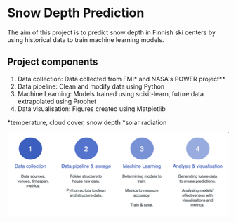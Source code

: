 # Snow Depth Prediction
The aim of this project is to predict snow depth in Finnish ski centers by using historical data to train machine learning models.

## Project components
1. Data collection: Data collected from FMI* and NASA's POWER project**
2. Data pipeline: Clean and modify data using Python
3. Machine Learning: Models trained using scikit-learn, future data extrapolated using Prophet
4. Data visualisation: Figures created using Matplotlib

*temperature, cloud cover, snow depth
*solar radiation

![figure1: project steps](https://github.com/vltnnx/Snow-Depth-Prediction/blob/main/fig/project_steps.png?raw=true)
